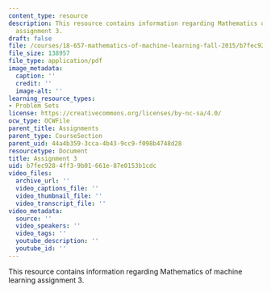 ```yaml
---
content_type: resource
description: This resource contains information regarding Mathematics of machine learning
  assignment 3.
draft: false
file: /courses/18-657-mathematics-of-machine-learning-fall-2015/b7fec9284ff39b01661e87e0153b1cdc_MIT18_657F15_PS3.pdf
file_size: 138957
file_type: application/pdf
image_metadata:
  caption: ''
  credit: ''
  image-alt: ''
learning_resource_types:
- Problem Sets
license: https://creativecommons.org/licenses/by-nc-sa/4.0/
ocw_type: OCWFile
parent_title: Assignments
parent_type: CourseSection
parent_uid: 44a4b359-3cca-4b43-9cc9-f098b4748d28
resourcetype: Document
title: Assignment 3
uid: b7fec928-4ff3-9b01-661e-87e0153b1cdc
video_files:
  archive_url: ''
  video_captions_file: ''
  video_thumbnail_file: ''
  video_transcript_file: ''
video_metadata:
  source: ''
  video_speakers: ''
  video_tags: ''
  youtube_description: ''
  youtube_id: ''
---
```

This resource contains information regarding Mathematics of machine learning assignment 3.